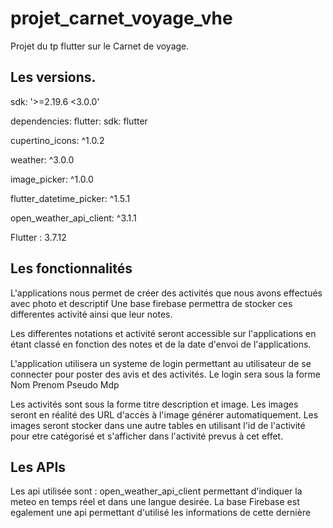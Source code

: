 # projet_carnet_voyage_vhe

Projet du tp flutter sur le Carnet de voyage.

## Les versions.
  sdk: '>=2.19.6 <3.0.0'


dependencies:
  flutter:
    sdk: flutter

  cupertino_icons: ^1.0.2
  
  weather: ^3.0.0
  
  image_picker: ^1.0.0
  
  flutter_datetime_picker: ^1.5.1
  
  open_weather_api_client: ^3.1.1

Flutter :  3.7.12

## Les fonctionnalités 

L'applications nous permet de créer des activités que nous avons effectués avec photo et descriptif 
Une base firebase permettra de stocker ces differentes activité ainsi que leur notes.

Les differentes notations et activité seront accessible sur l'applications en étant classé en fonction des notes et de la date d'envoi de l'applications.

L'application utilisera un systeme de login permettant au utilisateur de se connecter pour poster des avis et des activités.
Le login sera sous la forme Nom Prenom Pseudo Mdp

Les activités sont sous la forme titre description et image. 
Les images seront en réalité des URL d'accès à l'image générer automatiquement.
Les images seront stocker dans une autre tables en utilisant l'id de l'activité pour etre catégorisé et s'afficher dans l'activité prevus à cet effet.

## Les APIs

Les api utilisée sont : 
open_weather_api_client permettant d'indiquer la meteo en temps réel et dans une langue desirée.
La base Firebase est egalement une api permettant d'utilisé les informations de cette dernière 


